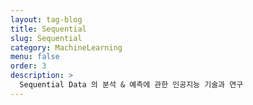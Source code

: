 ```yaml
---
layout: tag-blog
title: Sequential
slug: Sequential
category: MachineLearning
menu: false
order: 3
description: >
  Sequential Data 의 분석 & 예측에 관한 인공지능 기술과 연구
---
```

